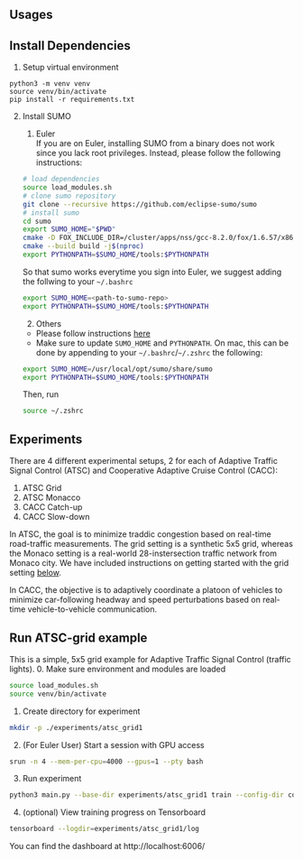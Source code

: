 ## Usages
## Install Dependencies
1. Setup virtual environment
~~~
python3 -m venv venv
source venv/bin/activate
pip install -r requirements.txt
~~~

2. Install SUMO 
    1. Euler\
    If you are on Euler, installing SUMO from a binary does not work since you lack root privileges. Instead, please follow the following instructions:
    ~~~bash
    # load dependencies
    source load_modules.sh
    # clone sumo repository
    git clone --recursive https://github.com/eclipse-sumo/sumo
    # install sumo
    cd sumo
    export SUMO_HOME="$PWD"
    cmake -D FOX_INCLUDE_DIR=/cluster/apps/nss/gcc-8.2.0/fox/1.6.57/x86_64/include/fox-1.6 -B build .
    cmake --build build -j$(nproc)
    export PYTHONPATH=$SUMO_HOME/tools:$PYTHONPATH
    ~~~
    So that sumo works everytime you sign into Euler, we suggest adding the follwing to your `~/.bashrc`
    ~~~bash
    export SUMO_HOME=<path-to-sumo-repo>
    export PYTHONPATH=$SUMO_HOME/tools:$PYTHONPATH
    ~~~

    2. Others
    - Please follow instructions [here](https://sumo.dlr.de/docs/Installing/index.html) 
    - Make sure to update `SUMO_HOME` and `PYTHONPATH`. On mac, this can be done by
    appending to your `~/.bashrc`/`~/.zshrc` the following:
    ~~~bash
    export SUMO_HOME=/usr/local/opt/sumo/share/sumo
    export PYTHONPATH=$SUMO_HOME/tools:$PYTHONPATH
    ~~~
    Then, run
    ~~~bash
    source ~/.zshrc
    ~~~


## Experiments
There are 4 different experimental setups, 2 for each of Adaptive Traffic Signal Control (ATSC) and Cooperative Adaptive Cruise Control (CACC):
1. ATSC Grid
2. ATSC Monacco
3. CACC Catch-up
4. CACC Slow-down

In ATSC, the goal is to minimize traddic congestion based on real-time road-traffic measurements. The grid setting is a synthetic 5x5 grid, whereas the Monaco setting is a real-world 28-instersection traffic network from Monaco city. We have included instructions on getting started with the grid setting [below](#run-atsc-grid-example).

In CACC, the objective is to adaptively coordinate a platoon of vehicles to minimize car-following headway and speed perturbations based on real-time vehicle-to-vehicle communication.


## Run ATSC-grid example
This is a simple, 5x5 grid example for Adaptive Traffic Signal Control (traffic lights).
0. Make sure environment and modules are loaded
~~~bash
source load_modules.sh
source venv/bin/activate
~~~

1. Create directory for experiment
~~~bash
mkdir -p ./experiments/atsc_grid1
~~~

2. (For Euler User) Start a session with GPU access
~~~bash
srun -n 4 --mem-per-cpu=4000 --gpus=1 --pty bash
~~~

3. Run experiment
~~~bash
python3 main.py --base-dir experiments/atsc_grid1 train --config-dir config/config_ia2c_grid.ini
~~~

4. (optional) View training progress on Tensorboard
~~~bash
tensorboard --logdir=experiments/atsc_grid1/log
~~~
You can find the dashboard at http://localhost:6006/ 
